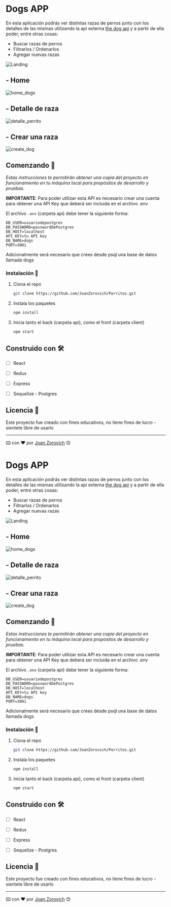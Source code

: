 # Dogs APP

En esta aplicación podrás ver distintas razas de perros junto con los detalles de las mismas utilizando la api externa [the dog api](https://thedogapi.com/) y a partir de ella poder, entre otras cosas:

  - Buscar razas de perros
  - Filtrarlos / Ordenarlos
  - Agregar nuevas razas
 
![Landing](https://user-images.githubusercontent.com/74875335/123455609-873b5780-d5a7-11eb-8a8e-9024a220d714.PNG)

## - Home

![home_dogs](https://user-images.githubusercontent.com/74875335/123455724-a89c4380-d5a7-11eb-9777-94c502e60fc2.PNG)

## - Detalle de raza

![detalle_perrito](https://user-images.githubusercontent.com/74875335/123455803-c23d8b00-d5a7-11eb-8930-6e8ac4534a38.PNG)

## - Crear una raza

![create_dog](https://user-images.githubusercontent.com/74875335/123455879-d41f2e00-d5a7-11eb-940e-a3882ddc1f20.PNG)


## Comenzando 🚀

_Estas instrucciones te permitirán obtener una copia del proyecto en funcionamiento en tu máquina local para propósitos de desarrollo y pruebas._

__IMPORTANTE__: Para poder utilizar esta API es necesario crear una cuenta para obtener una API Key que deberá ser incluida en el archivo .env

El archivo `.env` (carpeta api) debe tener la siguiente forma:

```
DB_USER=usuariodepostgres
DB_PASSWORD=passwordDePostgres
DB_HOST=localhost
API_KEY=tu API key
DB_NAME=dogs
PORT=3001
```
Adicionalmente será necesario que crees desde psql una base de datos llamada dogs

### Instalación 🔧

1. Clona el repo
   ```sh
   git clone https://github.com/JoanZorovich/Perritos.git
   ```
2. Instala los paquetes
   ```sh
   npm install
   ```
3. Inicia tanto el back (carpeta api), como el front (carpeta client)
   ```sh
   npm start
   ```
  
## Construido con 🛠️

- [ ] React
- [ ] Redux
- [ ] Express
- [ ] Sequelize - Postgres


## Licencia 📄

Este proyecto fue creado con fines educativos, no tiene fines de lucro - sientete libre de usarlo




---
⌨️ con ❤️ por [Joan Zorovich](https://github.com/JoanZorovich) 😊
# Dogs APP

En esta aplicación podrás ver distintas razas de perros junto con los detalles de las mismas utilizando la api externa [the dog api](https://thedogapi.com/) y a partir de ella poder, entre otras cosas:

  - Buscar razas de perros
  - Filtrarlos / Ordenarlos
  - Agregar nuevas razas
 
![Landing](https://user-images.githubusercontent.com/74875335/123455609-873b5780-d5a7-11eb-8a8e-9024a220d714.PNG)

## - Home

![home_dogs](https://user-images.githubusercontent.com/74875335/123455724-a89c4380-d5a7-11eb-9777-94c502e60fc2.PNG)

## - Detalle de raza

![detalle_perrito](https://user-images.githubusercontent.com/74875335/123455803-c23d8b00-d5a7-11eb-8930-6e8ac4534a38.PNG)

## - Crear una raza

![create_dog](https://user-images.githubusercontent.com/74875335/123455879-d41f2e00-d5a7-11eb-940e-a3882ddc1f20.PNG)


## Comenzando 🚀

_Estas instrucciones te permitirán obtener una copia del proyecto en funcionamiento en tu máquina local para propósitos de desarrollo y pruebas._

__IMPORTANTE__: Para poder utilizar esta API es necesario crear una cuenta para obtener una API Key que deberá ser incluida en el archivo .env

El archivo `.env` (carpeta api) debe tener la siguiente forma:

```
DB_USER=usuariodepostgres
DB_PASSWORD=passwordDePostgres
DB_HOST=localhost
API_KEY=tu API key
DB_NAME=dogs
PORT=3001
```
Adicionalmente será necesario que crees desde psql una base de datos llamada dogs

### Instalación 🔧

1. Clona el repo
   ```sh
   git clone https://github.com/JoanZorovich/Perritos.git
   ```
2. Instala los paquetes
   ```sh
   npm install
   ```
3. Inicia tanto el back (carpeta api), como el front (carpeta client)
   ```sh
   npm start
   ```
  
## Construido con 🛠️

- [ ] React
- [ ] Redux
- [ ] Express
- [ ] Sequelize - Postgres


## Licencia 📄

Este proyecto fue creado con fines educativos, no tiene fines de lucro - sientete libre de usarlo




---
⌨️ con ❤️ por [Joan Zorovich](https://github.com/JoanZorovich) 😊
